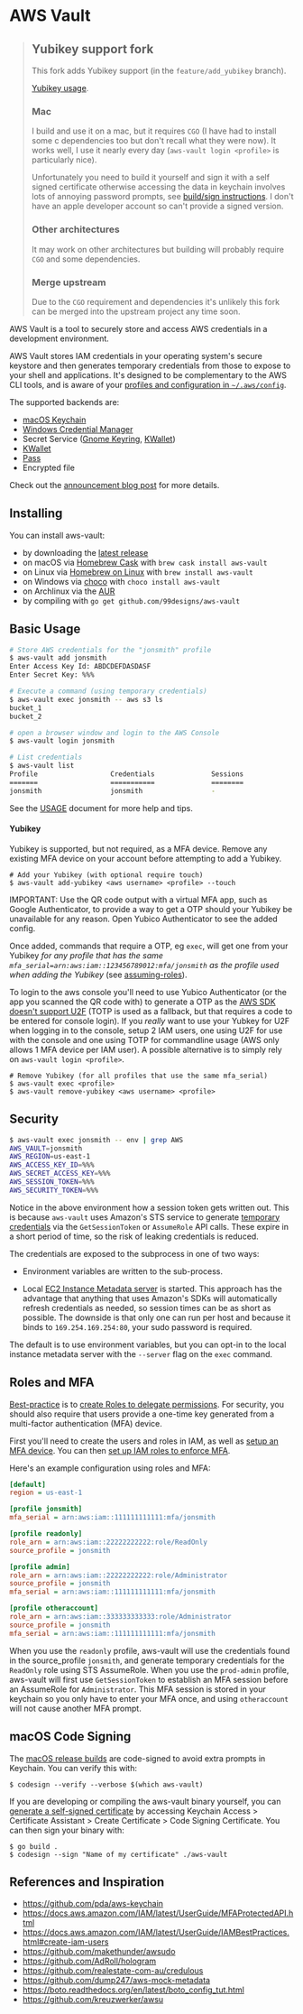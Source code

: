 # AWS Vault

> ## Yubikey support fork
>
> This fork adds Yubikey support (in the `feature/add_yubikey` branch). 
>
>[ Yubikey usage](#yubikey).
>
> ### Mac
>
> I build and use it on a mac, but it requires `CGO` (I have had to install some c dependencies too but don't recall what they were now). It works well, I use it nearly every day (`aws-vault login <profile>` is particularly nice).
>
> Unfortunately you need to build it yourself and sign it with a self signed certificate otherwise accessing the data in keychain involves lots of annoying password prompts, see [build/sign instructions](#macos-code-signing). I don't have an apple developer account so can't provide a signed version.
>
> ### Other architectures
>
> It may work on other architectures but building will probably require `CGO` and some dependencies.
>
> ### Merge upstream
>
> Due to the `CGO` requirement and dependencies it's unlikely this fork can be merged into the upstream project any time soon.


AWS Vault is a tool to securely store and access AWS credentials in a development environment.

AWS Vault stores IAM credentials in your operating system's secure keystore and then generates temporary credentials from those to expose to your shell and applications. It's designed to be complementary to the AWS CLI tools, and is aware of your [profiles and configuration in `~/.aws/config`](https://docs.aws.amazon.com/cli/latest/userguide/cli-chap-getting-started.html#cli-config-files).

The supported backends are:

* [macOS Keychain](https://support.apple.com/en-au/guide/keychain-access/welcome/mac)
* [Windows Credential Manager](https://support.microsoft.com/en-au/help/4026814/windows-accessing-credential-manager)
* Secret Service ([Gnome Keyring](https://wiki.gnome.org/Projects/GnomeKeyring), [KWallet](https://kde.org/applications/system/org.kde.kwalletmanager5))
* [KWallet](https://kde.org/applications/system/org.kde.kwalletmanager5)
* [Pass](https://www.passwordstore.org/)
* Encrypted file

Check out the [announcement blog post](https://99designs.com.au/tech-blog/blog/2015/10/26/aws-vault/) for more details.


## Installing

You can install aws-vault:
- by downloading the [latest release](https://github.com/99designs/aws-vault/releases)
- on macOS via [Homebrew Cask](https://github.com/caskroom/homebrew-cask) with `brew cask install aws-vault`
- on Linux via [Homebrew on Linux](https://docs.brew.sh/Homebrew-on-Linux) with `brew install aws-vault`
- on Windows via [choco](https://chocolatey.org/packages/aws-vault) with `choco install aws-vault`
- on Archlinux via the [AUR](https://aur.archlinux.org/packages/aws-vault/)
- by compiling with `go get github.com/99designs/aws-vault`


## Basic Usage

```bash
# Store AWS credentials for the "jonsmith" profile
$ aws-vault add jonsmith
Enter Access Key Id: ABDCDEFDASDASF
Enter Secret Key: %%%

# Execute a command (using temporary credentials)
$ aws-vault exec jonsmith -- aws s3 ls
bucket_1
bucket_2

# open a browser window and login to the AWS Console
$ aws-vault login jonsmith

# List credentials
$ aws-vault list
Profile                  Credentials              Sessions
=======                  ===========              ========
jonsmith                 jonsmith                 -
```
See the [USAGE](./USAGE.md) document for more help and tips.

#### Yubikey

Yubikey is supported, but not required, as a MFA device. Remove any existing MFA device on your account before attempting to add a Yubikey.

```
# Add your Yubikey (with optional require touch)
$ aws-vault add-yubikey <aws username> <profile> --touch
```

IMPORTANT: Use the QR code output with a virtual MFA app, such as Google Authenticator, to provide a way to get a OTP should your Yubikey be unavailable for any reason. Open Yubico Authenticator to see the added config.

Once added, commands that require a OTP, eg `exec`, will get one from your Yubikey *for any profile that has the same `mfa_serial=arn:aws:iam::123456789012:mfa/jonsmith` as the profile used when adding the Yubikey* (see [assuming-roles](#assuming-roles)).

To login to the aws console you'll need to use Yubico Authenticator (or the app you scanned the QR code with) to generate a OTP as the [AWS SDK doesn't support U2F](https://docs.aws.amazon.com/IAM/latest/UserGuide/id_credentials_mfa_u2f_supported_configurations.html#id_credentials_mfa_u2f_cliapi) (TOTP is used as a fallback, but that requires a code to be entered for console login). If you _really_ want to use your Yubkey for U2F when logging in to the console, setup 2 IAM users, one using U2F for use with the console and one using TOTP for commandline usage (AWS only allows 1 MFA device per IAM user). A possible alternative is to simply rely on `aws-vault login <profile>`.

```
# Remove Yubikey (for all profiles that use the same mfa_serial)
$ aws-vault exec <profile>
$ aws-vault remove-yubikey <aws username> <profile>
```

## Security
```bash
$ aws-vault exec jonsmith -- env | grep AWS
AWS_VAULT=jonsmith
AWS_REGION=us-east-1
AWS_ACCESS_KEY_ID=%%%
AWS_SECRET_ACCESS_KEY=%%%
AWS_SESSION_TOKEN=%%%
AWS_SECURITY_TOKEN=%%%
```

Notice in the above environment how a session token gets written out. This is because `aws-vault` uses Amazon's STS service to generate [temporary credentials](https://docs.aws.amazon.com/IAM/latest/UserGuide/id_credentials_temp.html) via the `GetSessionToken` or `AssumeRole` API calls. These expire in a short period of time, so the risk of leaking credentials is reduced.

The credentials are exposed to the subprocess in one of two ways:

 * Environment variables are written to the sub-process.

 * Local [EC2 Instance Metadata server](https://docs.aws.amazon.com/AWSEC2/latest/UserGuide/ec2-instance-metadata.html) is started. This approach has the advantage that anything that uses Amazon's SDKs will automatically refresh credentials as needed, so session times can be as short as possible. The downside is that only one can run per host and because it binds to `169.254.169.254:80`, your sudo password is required.

The default is to use environment variables, but you can opt-in to the local instance metadata server with the `--server` flag on the `exec` command.

## Roles and MFA

[Best-practice](https://docs.aws.amazon.com/IAM/latest/UserGuide/best-practices.html#delegate-using-roles) is to [create Roles to delegate permissions](https://docs.aws.amazon.com/cli/latest/userguide/cli-roles.html). For security, you should also require that users provide a one-time key generated from a multi-factor authentication (MFA) device.

First you'll need to create the users and roles in IAM, as well as [setup an MFA device](https://docs.aws.amazon.com/IAM/latest/UserGuide/GenerateMFAConfigAccount.html). You can then [set up IAM roles to enforce MFA](https://docs.aws.amazon.com/cli/latest/userguide/cli-configure-role.html#cli-configure-role-mfa).

Here's an example configuration using roles and MFA:

```ini
[default]
region = us-east-1

[profile jonsmith]
mfa_serial = arn:aws:iam::111111111111:mfa/jonsmith

[profile readonly]
role_arn = arn:aws:iam::22222222222:role/ReadOnly
source_profile = jonsmith

[profile admin]
role_arn = arn:aws:iam::22222222222:role/Administrator
source_profile = jonsmith
mfa_serial = arn:aws:iam::111111111111:mfa/jonsmith

[profile otheraccount]
role_arn = arn:aws:iam::333333333333:role/Administrator
source_profile = jonsmith
mfa_serial = arn:aws:iam::111111111111:mfa/jonsmith
```

When you use the `readonly` profile, aws-vault will use the credentials found in the source_profile `jonsmith`, and  generate temporary credentials for the `ReadOnly` role using STS AssumeRole. When you use the `prod-admin` profile, aws-vault will first use `GetSessionToken` to establish an MFA session before an AssumeRole for `Administrator`. This MFA session is stored in your keychain so you only have to enter your MFA once, and using `otheraccount` will not cause another MFA prompt.


## macOS Code Signing

The [macOS release builds](https://github.com/99designs/aws-vault/releases) are code-signed to avoid extra prompts in Keychain. You can verify this with:

    $ codesign --verify --verbose $(which aws-vault)

If you are developing or compiling the aws-vault binary yourself, you can [generate a self-signed certificate](https://support.apple.com/en-au/guide/keychain-access/kyca8916/mac) by accessing Keychain Access > Certificate Assistant > Create Certificate > Code Signing Certificate. You can then sign your binary with:

    $ go build .
    $ codesign --sign "Name of my certificate" ./aws-vault


## References and Inspiration

 * https://github.com/pda/aws-keychain
 * https://docs.aws.amazon.com/IAM/latest/UserGuide/MFAProtectedAPI.html
 * https://docs.aws.amazon.com/IAM/latest/UserGuide/IAMBestPractices.html#create-iam-users
 * https://github.com/makethunder/awsudo
 * https://github.com/AdRoll/hologram
 * https://github.com/realestate-com-au/credulous
 * https://github.com/dump247/aws-mock-metadata
 * https://boto.readthedocs.org/en/latest/boto_config_tut.html
 * https://github.com/kreuzwerker/awsu
